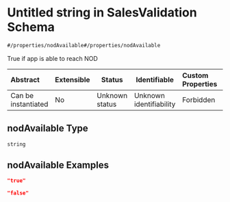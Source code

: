 # Untitled string in SalesValidation Schema

```txt
#/properties/nodAvailable#/properties/nodAvailable
```

True if app is able to reach NOD


| Abstract            | Extensible | Status         | Identifiable            | Custom Properties | Additional Properties | Access Restrictions | Defined In                                                                                                  |
| :------------------ | ---------- | -------------- | ----------------------- | :---------------- | --------------------- | ------------------- | ----------------------------------------------------------------------------------------------------------- |
| Can be instantiated | No         | Unknown status | Unknown identifiability | Forbidden         | Allowed               | none                | [sales-validation.json\*](../../schema/proprietary-extensions/sales-validation.json "open original schema") |

## nodAvailable Type

`string`

## nodAvailable Examples

```json
"true"
```

```json
"false"
```
